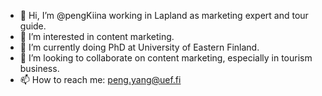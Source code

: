 - 👋 Hi, I’m @pengKiina working in Lapland as marketing expert and tour guide. 
- 👀 I’m interested in content marketing. 
- 🌱 I’m currently doing PhD at University of Eastern Finland. 
- 💞️ I’m looking to collaborate on content marketing, especially in tourism business. 
- 📫 How to reach me: peng.yang@uef.fi

<!---
pengKiina/pengKiina is a ✨ special ✨ repository because its `README.md` (this file) appears on your GitHub profile.
You can click the Preview link to take a look at your changes.
--->
